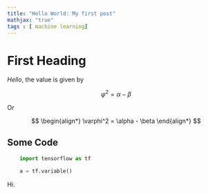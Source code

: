 ```yaml
---
title: "Hello World: My first post"
mathjax: "true"
tags : [ machine learning]
---
```


# First Heading

*Hello*, the value is given by

$$ \varphi^2 = \alpha - \beta $$

Or

$$
\begin{align*}
  \varphi^2 = \alpha - \beta
\end{align*}
$$

## Some Code

```python
    import tensorflow as tf

    a = tf.variable()
```
Hi.
